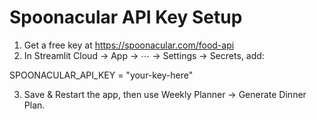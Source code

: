 # Spoonacular API Key Setup
1) Get a free key at https://spoonacular.com/food-api
2) In Streamlit Cloud → App → ⋯ → Settings → Secrets, add:

SPOONACULAR_API_KEY = "your-key-here"

3) Save & Restart the app, then use Weekly Planner → Generate Dinner Plan.
